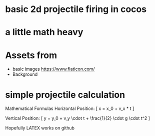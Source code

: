 # basic 2d projectile firing in cocos 

# a little math heavy 


# Assets from 
- basic images https://www.flaticon.com/ 
- Background 


# simple projectile calculation 
Mathematical Formulas
Horizontal Position: [ x = x_0 + v_x \* t ]

Vertical Position: [ y = y_0 + v_y \cdot t + \frac{1}{2} \cdot g \cdot t^2 ]

Hopefully LATEX works on github 
